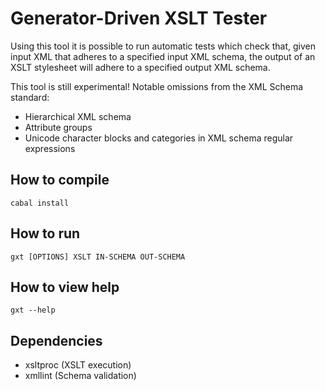 Generator-Driven XSLT Tester
===================

Using this tool it is possible to run automatic tests which check that, given input XML that adheres to a specified input XML schema, the output of an XSLT stylesheet will adhere to a specified output XML schema.

This tool is still experimental! Notable omissions from the XML Schema standard:

* Hierarchical XML schema
* Attribute groups
* Unicode character blocks and categories in XML schema regular expressions

How to compile
-------------

`cabal install`

How to run
---------

`gxt [OPTIONS] XSLT IN-SCHEMA OUT-SCHEMA`

How to view help
----------------

`gxt --help`

Dependencies
------------

* xsltproc (XSLT execution)
* xmllint (Schema validation)